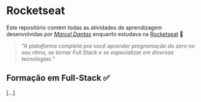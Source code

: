 # Rocketseat

Este repositório contém todas as atividades de aprendizagem desenvolvidas por _[Marcel Dantas](https://www.linkedin.com/in/dantasmarcel/)_ enquanto estudava na [Rocketseat](https://www.rocketseat.com.br/) :rocket:

> _"A plataforma completa pra você aprender programação do zero no seu ritmo, se tornar Full Stack e se especializar em diversas tecnologias."_

## Formação em Full-Stack :white_check_mark:

[...]
